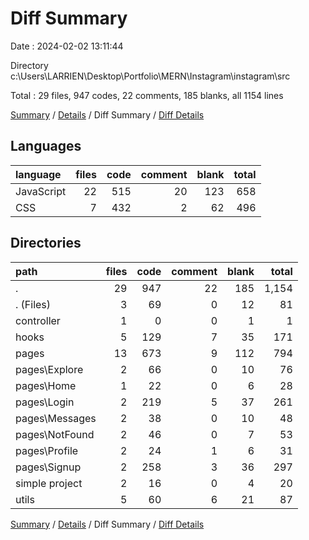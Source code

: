# Diff Summary

Date : 2024-02-02 13:11:44

Directory c:\\Users\\LARRIEN\\Desktop\\Portfolio\\MERN\\Instagram\\instagram\\src

Total : 29 files,  947 codes, 22 comments, 185 blanks, all 1154 lines

[Summary](results.md) / [Details](details.md) / Diff Summary / [Diff Details](diff-details.md)

## Languages
| language | files | code | comment | blank | total |
| :--- | ---: | ---: | ---: | ---: | ---: |
| JavaScript | 22 | 515 | 20 | 123 | 658 |
| CSS | 7 | 432 | 2 | 62 | 496 |

## Directories
| path | files | code | comment | blank | total |
| :--- | ---: | ---: | ---: | ---: | ---: |
| . | 29 | 947 | 22 | 185 | 1,154 |
| . (Files) | 3 | 69 | 0 | 12 | 81 |
| controller | 1 | 0 | 0 | 1 | 1 |
| hooks | 5 | 129 | 7 | 35 | 171 |
| pages | 13 | 673 | 9 | 112 | 794 |
| pages\\Explore | 2 | 66 | 0 | 10 | 76 |
| pages\\Home | 1 | 22 | 0 | 6 | 28 |
| pages\\Login | 2 | 219 | 5 | 37 | 261 |
| pages\\Messages | 2 | 38 | 0 | 10 | 48 |
| pages\\NotFound | 2 | 46 | 0 | 7 | 53 |
| pages\\Profile | 2 | 24 | 1 | 6 | 31 |
| pages\\Signup | 2 | 258 | 3 | 36 | 297 |
| simple project | 2 | 16 | 0 | 4 | 20 |
| utils | 5 | 60 | 6 | 21 | 87 |

[Summary](results.md) / [Details](details.md) / Diff Summary / [Diff Details](diff-details.md)